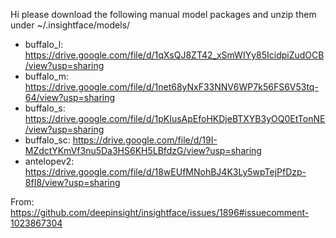 Hi please download the following manual model packages and unzip them under ~/.insightface/models/

- buffalo_l: https://drive.google.com/file/d/1qXsQJ8ZT42_xSmWIYy85IcidpiZudOCB/view?usp=sharing
- buffalo_m: https://drive.google.com/file/d/1net68yNxF33NNV6WP7k56FS6V53tq-64/view?usp=sharing
- buffalo_s: https://drive.google.com/file/d/1pKIusApEfoHKDjeBTXYB3yOQ0EtTonNE/view?usp=sharing
- buffalo_sc: https://drive.google.com/file/d/19I-MZdctYKmVf3nu5Da3HS6KH5LBfdzG/view?usp=sharing
- antelopev2: https://drive.google.com/file/d/18wEUfMNohBJ4K3Ly5wpTejPfDzp-8fI8/view?usp=sharing

From: https://github.com/deepinsight/insightface/issues/1896#issuecomment-1023867304
